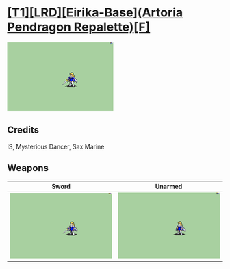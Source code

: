 # [\[T1\]\[LRD\]\[Eirika-Base\]\(Artoria Pendragon Repalette\)\[F\]](./)

<img src="./1.%20Sword/Sword_000.png" alt="[T1][LRD][Eirika-Base](Artoria Pendragon Repalette)[F] standing" />

## Credits

IS, Mysterious Dancer, Sax Marine

## Weapons


|Sword |Unarmed |
|  :---: | :---: |
| <img alt="Sword animation" src="./1.%20Sword/Sword.gif" /> | <img alt="Unarmed animation" src="./8.%20Unarmed/Unarmed.gif" /> |
